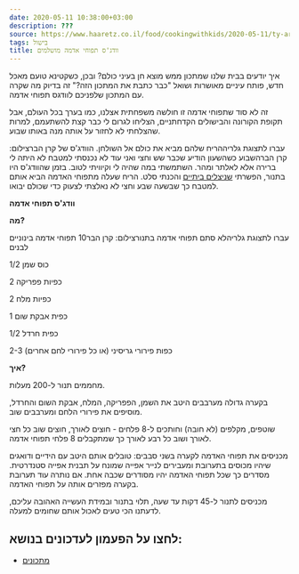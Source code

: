 ```yaml
---
date: 2020-05-11 10:38:00+03:00
description: ???
source: https://www.haaretz.co.il/food/cookingwithkids/2020-05-11/ty-article/0000017f-f8f1-d460-afff-fbf72f920000
tags: בישול
title: וודג'ס תפוחי אדמה מושלמים
---
```


איך יודעים בבית שלנו שמתכון ממש מוצא חן בעיני כולם? ובכן, כשקטינא טועם מאכל חדש, פותח עיניים מאושרות ושואל "כבר כתבת את המתכון הזה?" זה בדיוק מה שקרה עם המתכון שלפניכם לוודגס תפוחי אדמה. 

זה לא סוד שתפוחי אדמה זו חולשה משפחתית אצלנו, כמו בערך בכל העולם, אבל תקופת הקורונה והבישולים הקדחתניים, הצליחו לגרום לי כבר קצת להשתעמם, למרות שהצלחתי לא לחזור על אותה מנה באותו שבוע. 

 עברו לתצוגת גלריההריח שלהם מביא את כולם אל השולחן. הוודג'ס של קרן הברצילום: קרן הברהשבוע כשהשעון הודיע שכבר שש וחצי ואני עוד לא נכנסתי למטבח לא היתה לי ברירה אלא לאלתר ומהר. השתמשתי במה שהיה לי וקיוויתי לטוב. בזמן שהוודג'ס היו בתנור, הפשרתי [שניצלים ביתיים](/food/cookingwithkids/2017-01-01/ty-article/0000017f-f8e8-d044-adff-fbf9ae1c0000) והכנתי סלט. הריח שעלה מתפוחי האדמה הביא אותם למטבח כך שבשעה שבע וחצי לא נאלצתי לצעוק כדי שכולם יבואו. 

**וודג'ס תפוחי אדמה** 

**מה?** 

 עברו לתצוגת גלריהלא סתם תפוחי אדמה בתנורצילום: קרן הבר10 תפוחי אדמה בינוניים לבנים 

1/2 כוס שמן 

2 כפיות פפריקה 

2 כפיות מלח 

1 כפית אבקת שום 

1/2 כפית חרדל 

2-3 כפות פירורי גריסיני (או כל פירורי לחם אחרים) 

**איך?** 

מחממים תנור ל-200 מעלות. 

בקערה גדולה מערבבים היטב את השמן, הפפריקה, המלח, אבקת השום והחרדל, מוסיפים את פירורי הלחם ומערבבים שוב. 

שוטפים, מקלפים (לא חובה) וחותכים ל-8 פלחים - חוצים לאורך, חוצים שוב כל חצי לאורך ושוב כל רבע לאורך כך שמתקבלים 8 פלחי תפוחי אדמה. 

מכניסים את תפוחי האדמה לקערה בשני סבבים: טובלים אותם היטב עם הידיים ודואגים שיהיו מכוסים בתערובת ומעבירים לנייר אפייה שמונח על תבנית אפייה סטנדרטית. מסדרים כך שכל תפוחי האדמה יהיו מסודרים שכבה אחת. אם נותרה עוד תערובת בקערה מפזרים אותה על תפוחי האדמה. 

מכניסים לתנור ל-45 דקות עד שעה, תלוי בתנור ובמידת העשייה האהובה עליכם, לדעתנו הכי טעים לאכול אותם שחומים למעלה.

לחצו על הפעמון לעדכונים בנושא:
------------------------------

* [מתכונים](/ty-tag/recipes-0000017f-da28-dea8-a77f-de6a4ba50000)